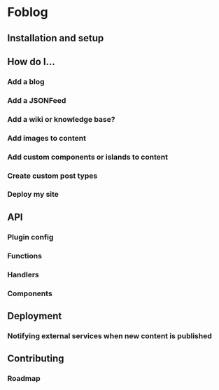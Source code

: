 # Foblog

## Installation and setup

## How do I...

### Add a blog

### Add a JSONFeed

### Add a wiki or knowledge base?

### Add images to content

### Add custom components or islands to content

### Create custom post types

### Deploy my site

## API

### Plugin config

### Functions

### Handlers

### Components

## Deployment

### Notifying external services when new content is published

## Contributing

### Roadmap
